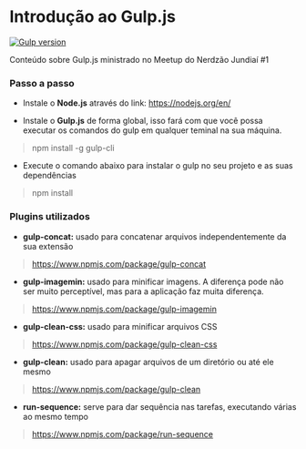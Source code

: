 # Introdução ao Gulp.js 
[![Gulp version](https://img.shields.io/badge/Gulp.js-v.3.9.1-red.svg)](https://gulpjs.com/)

Conteúdo sobre Gulp.js ministrado no Meetup do Nerdzão Jundiaí #1

### Passo a passo 

+ Instale o **Node.js** através do link: https://nodejs.org/en/

+ Instale o **Gulp.js** de forma global, isso fará com que você possa executar os comandos do gulp em qualquer teminal na sua máquina.
> npm install -g gulp-cli 

+ Execute o comando abaixo para instalar o gulp no seu projeto e as suas dependências
> npm install 

### Plugins utilizados

+ **gulp-concat:** usado para concatenar arquivos independentemente da sua extensão
> https://www.npmjs.com/package/gulp-concat


+ **gulp-imagemin:** usado para minificar imagens. A diferença pode não ser muito perceptível, mas para a aplicação faz muita diferença. 
> https://www.npmjs.com/package/gulp-imagemin


+ **gulp-clean-css:** usado para minificar arquivos CSS
> https://www.npmjs.com/package/gulp-clean-css


+ **gulp-clean:** usado para apagar arquivos de um diretório ou até ele mesmo
> https://www.npmjs.com/package/gulp-clean


+ **run-sequence:** serve para dar sequência nas tarefas, executando várias ao mesmo tempo 
> https://www.npmjs.com/package/run-sequence
